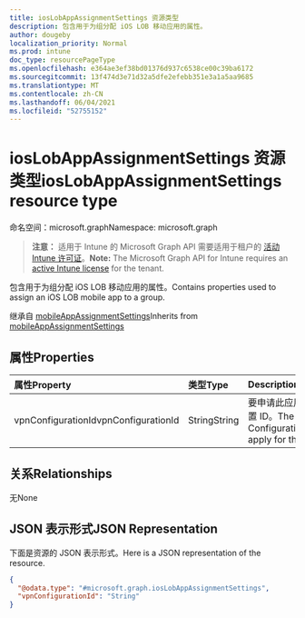 ```yaml
---
title: iosLobAppAssignmentSettings 资源类型
description: 包含用于为组分配 iOS LOB 移动应用的属性。
author: dougeby
localization_priority: Normal
ms.prod: intune
doc_type: resourcePageType
ms.openlocfilehash: e364ae3ef38bd01376d937c6538ce00c39ba6172
ms.sourcegitcommit: 13f474d3e71d32a5dfe2efebb351e3a1a5aa9685
ms.translationtype: MT
ms.contentlocale: zh-CN
ms.lasthandoff: 06/04/2021
ms.locfileid: "52755152"
---
```

# <a name="ioslobappassignmentsettings-resource-type"></a><span data-ttu-id="a2444-103">iosLobAppAssignmentSettings 资源类型</span><span class="sxs-lookup"><span data-stu-id="a2444-103">iosLobAppAssignmentSettings resource type</span></span>

<span data-ttu-id="a2444-104">命名空间：microsoft.graph</span><span class="sxs-lookup"><span data-stu-id="a2444-104">Namespace: microsoft.graph</span></span>

> <span data-ttu-id="a2444-105">**注意：** 适用于 Intune 的 Microsoft Graph API 需要适用于租户的 [活动 Intune 许可证](https://go.microsoft.com/fwlink/?linkid=839381)。</span><span class="sxs-lookup"><span data-stu-id="a2444-105">**Note:** The Microsoft Graph API for Intune requires an [active Intune license](https://go.microsoft.com/fwlink/?linkid=839381) for the tenant.</span></span>

<span data-ttu-id="a2444-106">包含用于为组分配 iOS LOB 移动应用的属性。</span><span class="sxs-lookup"><span data-stu-id="a2444-106">Contains properties used to assign an iOS LOB mobile app to a group.</span></span>


<span data-ttu-id="a2444-107">继承自 [mobileAppAssignmentSettings](../resources/intune-apps-mobileappassignmentsettings.md)</span><span class="sxs-lookup"><span data-stu-id="a2444-107">Inherits from [mobileAppAssignmentSettings](../resources/intune-apps-mobileappassignmentsettings.md)</span></span>

## <a name="properties"></a><span data-ttu-id="a2444-108">属性</span><span class="sxs-lookup"><span data-stu-id="a2444-108">Properties</span></span>
|<span data-ttu-id="a2444-109">属性</span><span class="sxs-lookup"><span data-stu-id="a2444-109">Property</span></span>|<span data-ttu-id="a2444-110">类型</span><span class="sxs-lookup"><span data-stu-id="a2444-110">Type</span></span>|<span data-ttu-id="a2444-111">Description</span><span class="sxs-lookup"><span data-stu-id="a2444-111">Description</span></span>|
|:---|:---|:---|
|<span data-ttu-id="a2444-112">vpnConfigurationId</span><span class="sxs-lookup"><span data-stu-id="a2444-112">vpnConfigurationId</span></span>|<span data-ttu-id="a2444-113">String</span><span class="sxs-lookup"><span data-stu-id="a2444-113">String</span></span>|<span data-ttu-id="a2444-114">要申请此应用的 VPN 配置 ID。</span><span class="sxs-lookup"><span data-stu-id="a2444-114">The VPN Configuration Id to apply for this app.</span></span>|

## <a name="relationships"></a><span data-ttu-id="a2444-115">关系</span><span class="sxs-lookup"><span data-stu-id="a2444-115">Relationships</span></span>
<span data-ttu-id="a2444-116">无</span><span class="sxs-lookup"><span data-stu-id="a2444-116">None</span></span>

## <a name="json-representation"></a><span data-ttu-id="a2444-117">JSON 表示形式</span><span class="sxs-lookup"><span data-stu-id="a2444-117">JSON Representation</span></span>
<span data-ttu-id="a2444-118">下面是资源的 JSON 表示形式。</span><span class="sxs-lookup"><span data-stu-id="a2444-118">Here is a JSON representation of the resource.</span></span>
<!-- {
  "blockType": "resource",
  "@odata.type": "microsoft.graph.iosLobAppAssignmentSettings"
}
-->
``` json
{
  "@odata.type": "#microsoft.graph.iosLobAppAssignmentSettings",
  "vpnConfigurationId": "String"
}
```




